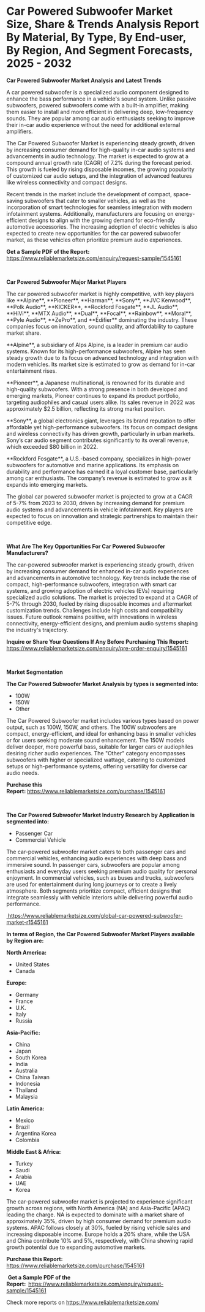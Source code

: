 <p><h1>Car Powered Subwoofer Market Size, Share & Trends Analysis Report By Material, By Type, By End-user, By Region, And Segment Forecasts, 2025 - 2032</h1></p><p><strong>Car Powered Subwoofer Market Analysis and Latest Trends</strong></p>
<p><p>A car powered subwoofer is a specialized audio component designed to enhance the bass performance in a vehicle's sound system. Unlike passive subwoofers, powered subwoofers come with a built-in amplifier, making them easier to install and more efficient in delivering deep, low-frequency sounds. They are popular among car audio enthusiasts seeking to improve their in-car audio experience without the need for additional external amplifiers.</p><p>The Car Powered Subwoofer Market is experiencing steady growth, driven by increasing consumer demand for high-quality in-car audio systems and advancements in audio technology. The market is expected to grow at a compound annual growth rate (CAGR) of 7.2% during the forecast period. This growth is fueled by rising disposable incomes, the growing popularity of customized car audio setups, and the integration of advanced features like wireless connectivity and compact designs.</p><p>Recent trends in the market include the development of compact, space-saving subwoofers that cater to smaller vehicles, as well as the incorporation of smart technologies for seamless integration with modern infotainment systems. Additionally, manufacturers are focusing on energy-efficient designs to align with the growing demand for eco-friendly automotive accessories. The increasing adoption of electric vehicles is also expected to create new opportunities for the car powered subwoofer market, as these vehicles often prioritize premium audio experiences.</p></p>
<p><strong>Get a Sample PDF of the Report:&nbsp;</strong> <a href="https://www.reliablemarketsize.com/enquiry/request-sample/1545161?utm_campaign=1167&utm_medium=2&utm_source=Github&utm_content=ia&utm_term=21012025&utm_id=car-powered-subwoofer">https://www.reliablemarketsize.com/enquiry/request-sample/1545161</a></p>
<p>&nbsp;</p>
<p><strong>Car Powered Subwoofer Major Market Players</strong></p>
<p><p>The car powered subwoofer market is highly competitive, with key players like **Alpine**, **Pioneer**, **Harman**, **Sony**, **JVC Kenwood**, **Polk Audio**, **KICKER**, **Rockford Fosgate**, **JL Audio**, **HiVi**, **MTX Audio**, **Dual**, **Focal**, **Rainbow**, **Moral**, **Pyle Audio**, **ZePro**, and **Edifier** dominating the industry. These companies focus on innovation, sound quality, and affordability to capture market share.</p><p>**Alpine**, a subsidiary of Alps Alpine, is a leader in premium car audio systems. Known for its high-performance subwoofers, Alpine has seen steady growth due to its focus on advanced technology and integration with modern vehicles. Its market size is estimated to grow as demand for in-car entertainment rises.</p><p>**Pioneer**, a Japanese multinational, is renowned for its durable and high-quality subwoofers. With a strong presence in both developed and emerging markets, Pioneer continues to expand its product portfolio, targeting audiophiles and casual users alike. Its sales revenue in 2022 was approximately $2.5 billion, reflecting its strong market position.</p><p>**Sony**, a global electronics giant, leverages its brand reputation to offer affordable yet high-performance subwoofers. Its focus on compact designs and wireless connectivity has driven growth, particularly in urban markets. Sony’s car audio segment contributes significantly to its overall revenue, which exceeded $80 billion in 2022.</p><p>**Rockford Fosgate**, a U.S.-based company, specializes in high-power subwoofers for automotive and marine applications. Its emphasis on durability and performance has earned it a loyal customer base, particularly among car enthusiasts. The company’s revenue is estimated to grow as it expands into emerging markets.</p><p>The global car powered subwoofer market is projected to grow at a CAGR of 5-7% from 2023 to 2030, driven by increasing demand for premium audio systems and advancements in vehicle infotainment. Key players are expected to focus on innovation and strategic partnerships to maintain their competitive edge.</p></p>
<p>&nbsp;</p>
<p><strong>What Are The Key Opportunities For Car Powered Subwoofer Manufacturers?</strong></p>
<p><p>The car-powered subwoofer market is experiencing steady growth, driven by increasing consumer demand for enhanced in-car audio experiences and advancements in automotive technology. Key trends include the rise of compact, high-performance subwoofers, integration with smart car systems, and growing adoption of electric vehicles (EVs) requiring specialized audio solutions. The market is projected to expand at a CAGR of 5-7% through 2030, fueled by rising disposable incomes and aftermarket customization trends. Challenges include high costs and compatibility issues. Future outlook remains positive, with innovations in wireless connectivity, energy-efficient designs, and premium audio systems shaping the industry's trajectory.</p></p>
<p><strong>Inquire or Share Your Questions If Any Before Purchasing This Report:</strong> <a href="https://www.reliablemarketsize.com/enquiry/pre-order-enquiry/1545161?utm_campaign=1167&utm_medium=2&utm_source=Github&utm_content=ia&utm_term=21012025&utm_id=car-powered-subwoofer">https://www.reliablemarketsize.com/enquiry/pre-order-enquiry/1545161</a></p>
<p>&nbsp;</p>
<p><strong>Market Segmentation</strong></p>
<p><strong>The Car Powered Subwoofer Market Analysis by types is segmented into:</strong></p>
<p><ul><li>100W</li><li>150W</li><li>Other</li></ul></p>
<p><p>The Car Powered Subwoofer market includes various types based on power output, such as 100W, 150W, and others. The 100W subwoofers are compact, energy-efficient, and ideal for enhancing bass in smaller vehicles or for users seeking moderate sound enhancement. The 150W models deliver deeper, more powerful bass, suitable for larger cars or audiophiles desiring richer audio experiences. The "Other" category encompasses subwoofers with higher or specialized wattage, catering to customized setups or high-performance systems, offering versatility for diverse car audio needs.</p></p>
<p><strong>Purchase this Report:&nbsp;</strong><a href="https://www.reliablemarketsize.com/purchase/1545161?utm_campaign=1167&utm_medium=2&utm_source=Github&utm_content=ia&utm_term=21012025&utm_id=car-powered-subwoofer">https://www.reliablemarketsize.com/purchase/1545161</a></p>
<p>&nbsp;</p>
<p><strong>The Car Powered Subwoofer Market Industry Research by Application is segmented into:</strong></p>
<p><ul><li>Passenger Car</li><li>Commercial Vehicle</li></ul></p>
<p><p>The car-powered subwoofer market caters to both passenger cars and commercial vehicles, enhancing audio experiences with deep bass and immersive sound. In passenger cars, subwoofers are popular among enthusiasts and everyday users seeking premium audio quality for personal enjoyment. In commercial vehicles, such as buses and trucks, subwoofers are used for entertainment during long journeys or to create a lively atmosphere. Both segments prioritize compact, efficient designs that integrate seamlessly with vehicle interiors while delivering powerful audio performance.</p></p>
<p><a href="https://www.reliablemarketsize.com/global-car-powered-subwoofer-market-r1545161?utm_campaign=1167&utm_medium=2&utm_source=Github&utm_content=ia&utm_term=21012025&utm_id=car-powered-subwoofer">&nbsp;https://www.reliablemarketsize.com/global-car-powered-subwoofer-market-r1545161</a></p>
<p><strong>In terms of Region, the Car Powered Subwoofer Market Players available by Region are:</strong></p>
<p>
    <p> <strong> North America: </strong>
        <ul>
            <li>United States</li>
            <li>Canada</li>
        </ul>
        </p> 
    <p> <strong> Europe: </strong>
        <ul>
            <li>Germany</li>
            <li>France</li>
            <li>U.K.</li>
            <li>Italy</li>
            <li>Russia</li>
        </ul>
        </p> 
    <p> <strong> Asia-Pacific: </strong>
        <ul>
            <li>China</li>
            <li>Japan</li>
            <li>South Korea</li>
            <li>India</li>
            <li>Australia</li>
            <li>China Taiwan</li>
            <li>Indonesia</li>
            <li>Thailand</li>
            <li>Malaysia</li>
        </ul>
        </p> 
    <p> <strong> Latin America: </strong>
        <ul>
            <li>Mexico</li>
            <li>Brazil</li>
            <li>Argentina Korea</li>
            <li>Colombia</li>
        </ul>
        </p> 
    <p> <strong> Middle East & Africa: </strong>
        <ul>
            <li>Turkey</li>
            <li>Saudi</li>
            <li>Arabia</li>
            <li>UAE</li>
            <li>Korea</li>
        </ul>
    </p>
    </p>
<p><p>The car-powered subwoofer market is projected to experience significant growth across regions, with North America (NA) and Asia-Pacific (APAC) leading the charge. NA is expected to dominate with a market share of approximately 35%, driven by high consumer demand for premium audio systems. APAC follows closely at 30%, fueled by rising vehicle sales and increasing disposable income. Europe holds a 20% share, while the USA and China contribute 10% and 5%, respectively, with China showing rapid growth potential due to expanding automotive markets.</p></p>
<p><strong>Purchase this Report: </strong><a href="https://www.reliablemarketsize.com/purchase/1545161?utm_campaign=1167&utm_medium=2&utm_source=Github&utm_content=ia&utm_term=21012025&utm_id=car-powered-subwoofer">https://www.reliablemarketsize.com/purchase/1545161</a></p>
<p>&nbsp;<strong>Get a Sample PDF of the Report:&nbsp;&nbsp;</strong><a href="https://www.reliablemarketsize.com/enquiry/request-sample/1545161?utm_campaign=1167&utm_medium=2&utm_source=Github&utm_content=ia&utm_term=21012025&utm_id=car-powered-subwoofer">https://www.reliablemarketsize.com/enquiry/request-sample/1545161</a></p>
<p><strong></strong></p>
<p>Check more reports on <a href="https://www.reliablemarketsize.com/?utm_campaign=1167&utm_medium=2&utm_source=Github&utm_content=ia&utm_term=21012025&utm_id=car-powered-subwoofer">https://www.reliablemarketsize.com/</a></p>